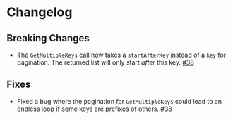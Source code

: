 # Changelog

## Breaking Changes

 - The `GetMultipleKeys` call now takes a `startAfterKey` instead of a `key` for pagination. The returned list will only start *after* this key. [#38](https://github.com/scalableminds/fossildb/pull/38)

## Fixes

 - Fixed a bug where the pagination for `GetMultipleKeys` could lead to an endless loop if some keys are prefixes of others. [#38](https://github.com/scalableminds/fossildb/pull/38)
